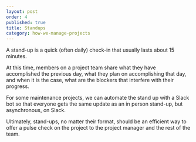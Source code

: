 ```yaml
---
layout: post
order: 4
published: true
title: Standups
category: how-we-manage-projects
---
```

A stand-up is a quick (often daily) check-in that usually lasts about 15 minutes. 

<!-- more -->

At this time, members on a project team share what they have accomplished the previous day, what they plan on accomplishing that day, and when it is the case, what are the blockers that interfere with their progress. 

For some maintenance projects, we can automate the stand up with a Slack bot so that everyone gets the same update as an in person stand-up, but asynchronous, on Slack. 

Ultimately, stand-ups, no matter their format, should be an efficient way to offer a pulse check on the project to the project manager and the rest of the team.
